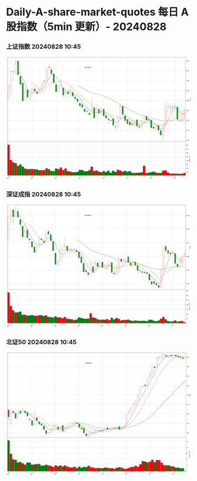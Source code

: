 
# Daily-A-share-market-quotes 每日 A 股指数（5min 更新）- 20240828

### 上证指数 20240828 10:45
![](./fig/2024/8/20240828-sh000001.png)

### 深证成指 20240828 10:45
![](./fig/2024/8/20240828-sz399001.png)

### 北证50 20240828 10:45
![](./fig/2024/8/20240828-bj899050.png)
